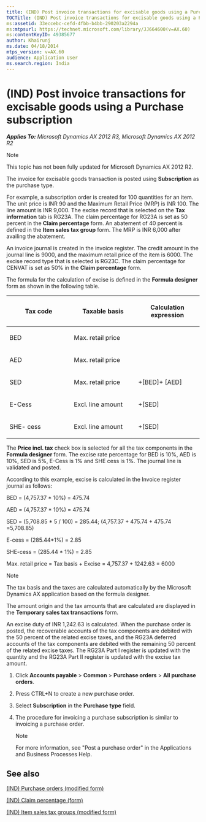 ```yaml
---
title: (IND) Post invoice transactions for excisable goods using a Purchase subscription
TOCTitle: (IND) Post invoice transactions for excisable goods using a Purchase subscription
ms:assetid: 33eccebc-cefd-4fbb-b4bb-290203a2294a
ms:mtpsurl: https://technet.microsoft.com/library/JJ664600(v=AX.60)
ms:contentKeyID: 49385677
author: Khairunj
ms.date: 04/18/2014
mtps_version: v=AX.60
audience: Application User
ms.search.region: India
---
```


# (IND) Post invoice transactions for excisable goods using a Purchase subscription 


_**Applies To:** Microsoft Dynamics AX 2012 R3, Microsoft Dynamics AX 2012 R2_


> [!NOTE]
> <P>This topic has not been fully updated for Microsoft Dynamics AX 2012 R2.</P>



The invoice for excisable goods transaction is posted using **Subscription** as the purchase type.

For example, a subscription order is created for 100 quantities for an item. The unit price is INR 90 and the Maximum Retail Price (MRP) is INR 100. The line amount is INR 9,000. The excise record that is selected on the **Tax information** tab is RG23A. The claim percentage for RG23A is set as 50 percent in the **Claim percentage** form. An abatement of 40 percent is defined in the **Item sales tax group** form. The MRP is INR 6,000 after availing the abatement.

An invoice journal is created in the invoice register. The credit amount in the journal line is 9000, and the maximum retail price of the item is 6000. The excise record type that is selected is RG23C. The claim percentage for CENVAT is set as 50% in the **Claim percentage** form.

The formula for the calculation of excise is defined in the **Formula designer** form as shown in the following table.

<table>
<colgroup>
<col style="width: 33%" />
<col style="width: 33%" />
<col style="width: 33%" />
</colgroup>
<thead>
<tr class="header">
<th><p>Tax code</p></th>
<th><p>Taxable basis</p></th>
<th><p>Calculation expression</p></th>
</tr>
</thead>
<tbody>
<tr class="odd">
<td><p>BED</p></td>
<td><p>Max. retail price</p></td>
<td><p></p></td>
</tr>
<tr class="even">
<td><p>AED</p></td>
<td><p>Max. retail price</p></td>
<td><p></p></td>
</tr>
<tr class="odd">
<td><p>SED</p></td>
<td><p>Max. retail price</p></td>
<td><p>+[BED]+ [AED]</p></td>
</tr>
<tr class="even">
<td><p>E-Cess</p></td>
<td><p>Excl. line amount</p></td>
<td><p>+[SED]</p></td>
</tr>
<tr class="odd">
<td><p>SHE- cess</p></td>
<td><p>Excl. line amount</p></td>
<td><p>+[SED]</p></td>
</tr>
</tbody>
</table>


The **Price incl. tax** check box is selected for all the tax components in the **Formula designer** form. The excise rate percentage for BED is 10%, AED is 10%, SED is 5%, E-Cess is 1% and SHE cess is 1%. The journal line is validated and posted.

According to this example, excise is calculated in the Invoice register journal as follows:

BED = (4,757.37 \* 10%) = 475.74

AED = (4,757.37 \* 10%) = 475.74

SED = (5,708.85 \* 5 / 100) = 285.44; (4,757.37 + 475.74 + 475.74 =5,708.85)

E-cess = (285.44\*1%) = 2.85

SHE-cess = (285.44 \* 1%) = 2.85

Max. retail price = Tax basis + Excise = 4,757.37 + 1242.63 = 6000


> [!NOTE]
> <P>The tax basis and the taxes are calculated automatically by the Microsoft Dynamics AX application based on the formula designer.</P>



The amount origin and the tax amounts that are calculated are displayed in the **Temporary sales tax transactions** form.

An excise duty of INR 1,242.63 is calculated. When the purchase order is posted, the recoverable accounts of the tax components are debited with the 50 percent of the related excise taxes, and the RG23A deferred accounts of the tax components are debited with the remaining 50 percent of the related excise taxes. The RG23A Part I register is updated with the quantity and the RG23A Part II register is updated with the excise tax amount.

1.  Click **Accounts payable** \> **Common** \> **Purchase orders** \> **All purchase orders**.

2.  Press CTRL+N to create a new purchase order.

3.  Select **Subscription** in the **Purchase type** field.

4.  The procedure for invoicing a purchase subscription is similar to invoicing a purchase order.
    

    > [!NOTE]
    > <P>For more information, see "Post a purchase order" in the Applications and Business Processes Help.</P>



## See also

[(IND) Purchase orders (modified form)](https://technet.microsoft.com/library/jj664798\(v=ax.60\))

[(IND) Claim percentage (form)](https://technet.microsoft.com/library/jj710873\(v=ax.60\))

[(IND) Item sales tax groups (modified form)](https://technet.microsoft.com/library/jj710918\(v=ax.60\))

  



